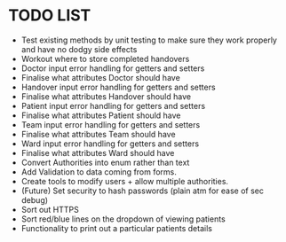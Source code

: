 # TODO LIST

- Test existing methods by unit testing to make sure they work properly and have no dodgy side effects
- Workout where to store completed handovers
- Doctor input error handling for getters and setters
- Finalise what attributes Doctor should have
- Handover input error handling for getters and setters
- Finalise what attributes Handover should have
- Patient input error handling for getters and setters
- Finalise what attributes Patient should have
- Team input error handling for getters and setters 
- Finalise what attributes Team should have
- Ward input error handling for getters and setters
- Finalise what attributes Ward should have
- Convert Authorities into enum rather than text 
- Add Validation to data coming from forms.
- Create tools to modify users + allow multiple authorities.
- (Future) Set security to hash passwords (plain atm for ease of sec debug)
- Sort out HTTPS
- Sort red/blue lines on the dropdown of viewing patients
- Functionality to print out a particular patients details